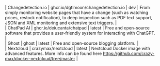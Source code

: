 
| Changedetection.io | ghcr.io/dgtlmoon/changedetection.io | dev | From simply monitoring website pages that have a change (such as watching prices, restock notification), to deep inspection such as PDF text support, JSON and XML monitoring and extensive text triggers. | <br />| ChatPad AI | ghcr.io/deiucanta/chatpad | latest | Free and open-source software that provides a user-friendly system for interacting with ChatGPT. | <br />| Ghost | ghost | latest | Free and open-source blogging platform. | <br />| Nextcloud | crazymax/nextcloud | latest | Nextcloud Docker image with advanced features. More info can be found here https://github.com/crazy-max/docker-nextcloud/tree/master | <br />